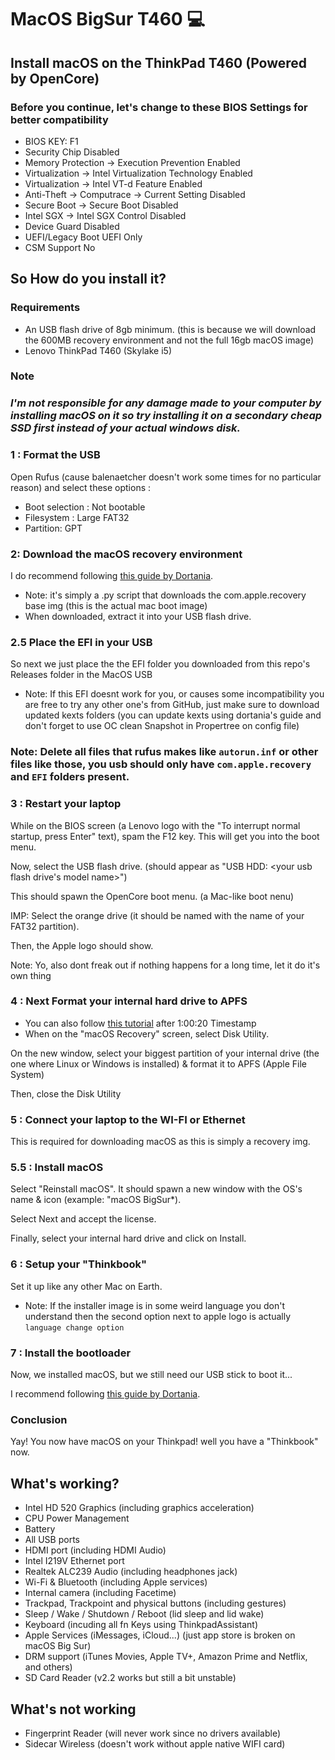 # MacOS BigSur T460 💻
## Install macOS on the ThinkPad T460 (Powered by OpenCore)

### Before you continue, let's change to these BIOS Settings for better compatibility
* BIOS KEY: F1
* Security Chip Disabled
* Memory Protection -> Execution Prevention Enabled
* Virtualization -> Intel Virtualization Technology Enabled
* Virtualization -> Intel VT-d Feature Enabled
* Anti-Theft -> Computrace -> Current Setting Disabled
* Secure Boot -> Secure Boot Disabled
* Intel SGX -> Intel SGX Control Disabled
* Device Guard Disabled
* UEFI/Legacy Boot UEFI Only
* CSM Support No

## So How do you install it?
### Requirements
* An USB flash drive of 8gb minimum. (this is because we will download the 600MB recovery environment and not the full 16gb macOS image)
* Lenovo ThinkPad T460 (Skylake i5)

### Note
### _I'm not responsible for any damage made to your computer by installing macOS on it so try installing it on a secondary cheap SSD first instead of your actual windows disk._

### 1 : Format the USB
Open Rufus (cause balenaetcher doesn't work some times for no particular reason) and select these options :
* Boot selection : Not bootable
* Filesystem : Large FAT32
* Partition: GPT

### 2: Download the macOS recovery environment
I do recommend following [this guide by Dortania](https://dortania.github.io/OpenCore-Install-Guide/installer-guide/).
* Note: it's simply a .py script that downloads the com.apple.recovery base img (this is the actual mac boot image)
* When downloaded, extract it into your USB flash drive.

### 2.5 Place the EFI in your USB
So next we just place the the EFI folder you downloaded from this repo's Releases folder in the MacOS USB

* Note: If this EFI doesnt work for you, or causes some incompatibility you are free to try any other one's from GitHub, just make sure to download updated kexts folders (you 
  can update kexts using dortania's guide and don't forget to use OC clean Snapshot in Propertree on config file)

### Note: Delete all files that rufus makes like `autorun.inf` or other files like those, you usb should only have `com.apple.recovery` and `EFI` folders present.

### 3 : Restart your laptop
While on the BIOS screen (a Lenovo logo with the "To interrupt normal startup, press Enter" text), spam the F12 key.
This will get you into the boot menu.

Now, select the USB flash drive. (should appear as "USB HDD: <your usb flash drive's model name>")

This should spawn the OpenCore boot menu. (a Mac-like boot nenu)

IMP: Select the orange drive (it should be named with the name of your FAT32 partition).

Then, the Apple logo should show.

Note: Yo, also dont freak out if nothing happens for a long time, let it do it's own thing

### 4 : Next Format your internal hard drive to APFS
* You can also follow [this tutorial](https://youtu.be/Gaosub7FRf4?feature=shared) after 1:00:20 Timestamp
* When on the "macOS Recovery" screen, select Disk Utility.

On the new window, select your biggest partition of your internal drive (the one where Linux or Windows is installed) & format it to APFS (Apple File System) 

Then, close the Disk Utility

### 5 : Connect your laptop to the WI-FI or Ethernet
This is required for downloading macOS as this is simply a recovery img.

### 5.5 : Install macOS
Select "Reinstall macOS". It should spawn a new window with the OS's name & icon (example: "macOS BigSur*).

Select Next and accept the license.

Finally, select your internal hard drive and click on Install.
    
### 6 : Setup your "Thinkbook"
Set it up like any other Mac on Earth.
* Note: If the installer image is in some weird language you don't understand then the second option next to apple logo is actually `language change option`

### 7 : Install the bootloader
Now, we installed macOS, but we still need our USB stick to boot it...

I recommend following [this guide by Dortania](https://dortania.github.io/OpenCore-Post-Install/universal/oc2hdd.html#grabbing-opencore-off-the-usb).

### Conclusion
Yay! You now have macOS on your Thinkpad! well you have a "Thinkbook" now.

## What's working?
* Intel HD 520 Graphics (including graphics acceleration)
* CPU Power Management
* Battery
* All USB ports
* HDMI port (including HDMI Audio)
* Intel I219V Ethernet port
* Realtek ALC239 Audio (including headphones jack)
* Wi-Fi & Bluetooth (including Apple services)
* Internal camera (including Facetime)
* Trackpad, Trackpoint and physical buttons (including gestures)
* Sleep / Wake / Shutdown / Reboot (lid sleep and lid wake)
* Keyboard (incuding all fn Keys using ThinkpadAssistant)
* Apple Services (iMessages, iCloud...) (just app store is broken on macOS Big Sur)
* DRM support (iTunes Movies, Apple TV+, Amazon Prime and Netflix, and others)
* SD Card Reader (v2.2 works but still a bit unstable)

## What's **not** working
* Fingerprint Reader (will never work since no drivers available)
* Sidecar Wireless (doesn't work without apple native WIFI card)


